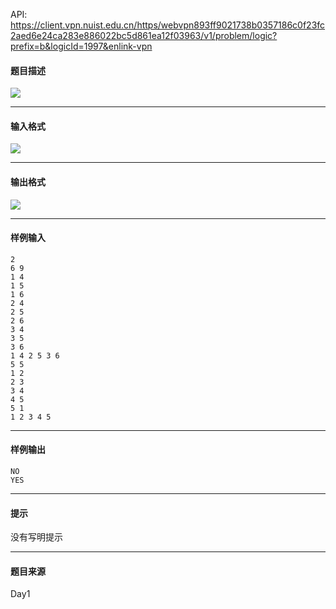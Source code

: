 API: https://client.vpn.nuist.edu.cn/https/webvpn893ff9021738b0357186c0f23fc2aed6e24ca283e886022bc5d861ea12f03963/v1/problem/logic?prefix=b&logicId=1997&enlink-vpn

#### 题目描述

![](../file/1997_0.jpg)

---

#### 输入格式

![](../file/1997_0.jpg)

---

#### 输出格式

![](../file/1997_0.jpg)

---

#### 样例输入
```
2 
6 9 
1 4 
1 5 
1 6 
2 4 
2 5 
2 6 
3 4 
3 5 
3 6 
1 4 2 5 3 6 
5 5 
1 2 
2 3 
3 4 
4 5 
5 1 
1 2 3 4 5

```

---

#### 样例输出
```
NO
YES
```

---

#### 提示

没有写明提示

---

#### 题目来源

Day1